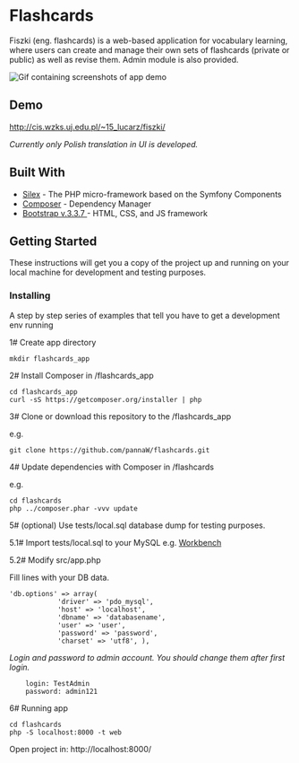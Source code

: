 # Flashcards

Fiszki (eng. flashcards) is a web-based application for vocabulary learning, 
where users can create and manage their own sets of flashcards (private or public) as well as revise them. 
Admin module is also provided.

![Gif containing screenshots of app demo](http://cis.wzks.uj.edu.pl/~15_lucarz/flashcards_demo.gif)

## Demo

http://cis.wzks.uj.edu.pl/~15_lucarz/fiszki/

_Currently only Polish translation in UI is developed._

## Built With

* [Silex](https://silex.symfony.com/) - The PHP micro-framework based on the Symfony Components
* [Composer](https://getcomposer.org/) - Dependency Manager
* [Bootstrap v.3.3.7 ](https://getbootstrap.com/docs/3.3/) - HTML, CSS, and JS framework

## Getting Started

These instructions will get you a copy of the project up and running on your local machine for development and testing purposes.

### Installing

A step by step series of examples that tell you have to get a development env running

1# Create app directory

```
mkdir flashcards_app
```

2# Install Composer in /flashcards_app

```
cd flashcards_app
curl -sS https://getcomposer.org/installer | php
```

3# Clone or download this repository to the /flashcards_app

e.g.
```
git clone https://github.com/pannaW/flashcards.git
```

4# Update dependencies with Composer in /flashcards 

e.g.
```
cd flashcards
php ../composer.phar -vvv update
```

5# (optional) Use tests/local.sql database dump for testing purposes.

5.1# Import tests/local.sql to your MySQL e.g. [Workbench](https://www.mysql.com/products/workbench/)

5.2# Modify src/app.php 

Fill lines with your DB data.

```
'db.options' => array(
            'driver' => 'pdo_mysql',
            'host' => 'localhost',
            'dbname' => 'databasename',
            'user' => 'user', 
            'password' => 'password',
            'charset' => 'utf8', ),
```


_Login and password to admin account. You should change them after first login._

        login: TestAdmin
        password: admin121

6# Running app

```
cd flashcards
php -S localhost:8000 -t web
```

Open project in: http://localhost:8000/
